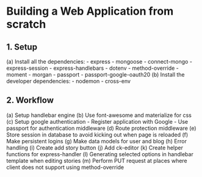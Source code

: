 # Building a Web Application from scratch

## 1. Setup
(a) Install all the dependencies:
	- express
	- mongoose
	- connect-mongo
	- express-session
	- express-handlebars
	- dotenv
	- method-override
	- moment
	- morgan
	- passport
	- passport-google-oauth20
(b) Install the developer dependencies:
	- nodemon
	- cross-env

## 2. Workflow
(a) Setup handlebar engine
(b) Use font-awesome and materialize for css
(c) Setup google authentication
	- Register application with Google
	- Use passport for authentication middleware
(d) Route protection middleware
(e) Store session in database to avoid kicking out when page is reloaded
(f) Make persistent logins
(g) Make data models for user and blog
(h) Error handling
(i) Create add story button
(j) Add ck-editor
(k) Create helper functions for express-handler
(l) Generating selected options in handlebar template when editing stories
(m) Perform PUT request at places where client does not support using method-override


